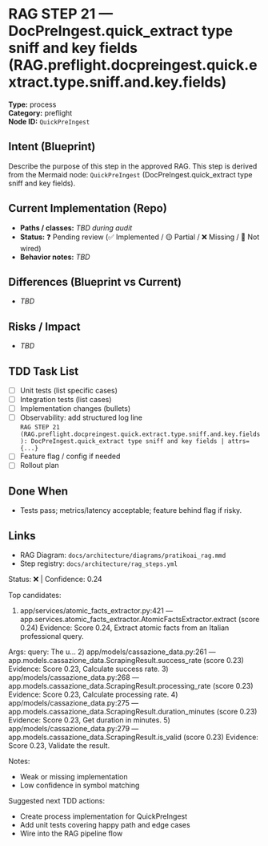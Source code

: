 # RAG STEP 21 — DocPreIngest.quick_extract type sniff and key fields (RAG.preflight.docpreingest.quick.extract.type.sniff.and.key.fields)

**Type:** process  
**Category:** preflight  
**Node ID:** `QuickPreIngest`

## Intent (Blueprint)
Describe the purpose of this step in the approved RAG. This step is derived from the Mermaid node: `QuickPreIngest` (DocPreIngest.quick_extract type sniff and key fields).

## Current Implementation (Repo)
- **Paths / classes:** _TBD during audit_
- **Status:** ❓ Pending review (✅ Implemented / 🟡 Partial / ❌ Missing / 🔌 Not wired)
- **Behavior notes:** _TBD_

## Differences (Blueprint vs Current)
- _TBD_

## Risks / Impact
- _TBD_

## TDD Task List
- [ ] Unit tests (list specific cases)
- [ ] Integration tests (list cases)
- [ ] Implementation changes (bullets)
- [ ] Observability: add structured log line  
  `RAG STEP 21 (RAG.preflight.docpreingest.quick.extract.type.sniff.and.key.fields): DocPreIngest.quick_extract type sniff and key fields | attrs={...}`
- [ ] Feature flag / config if needed
- [ ] Rollout plan

## Done When
- Tests pass; metrics/latency acceptable; feature behind flag if risky.

## Links
- RAG Diagram: `docs/architecture/diagrams/pratikoai_rag.mmd`
- Step registry: `docs/architecture/rag_steps.yml`


<!-- AUTO-AUDIT:BEGIN -->
Status: ❌  |  Confidence: 0.24

Top candidates:
1) app/services/atomic_facts_extractor.py:421 — app.services.atomic_facts_extractor.AtomicFactsExtractor.extract (score 0.24)
   Evidence: Score 0.24, Extract atomic facts from an Italian professional query.

Args:
    query: The u...
2) app/models/cassazione_data.py:261 — app.models.cassazione_data.ScrapingResult.success_rate (score 0.23)
   Evidence: Score 0.23, Calculate success rate.
3) app/models/cassazione_data.py:268 — app.models.cassazione_data.ScrapingResult.processing_rate (score 0.23)
   Evidence: Score 0.23, Calculate processing rate.
4) app/models/cassazione_data.py:275 — app.models.cassazione_data.ScrapingResult.duration_minutes (score 0.23)
   Evidence: Score 0.23, Get duration in minutes.
5) app/models/cassazione_data.py:279 — app.models.cassazione_data.ScrapingResult.is_valid (score 0.23)
   Evidence: Score 0.23, Validate the result.

Notes:
- Weak or missing implementation
- Low confidence in symbol matching

Suggested next TDD actions:
- Create process implementation for QuickPreIngest
- Add unit tests covering happy path and edge cases
- Wire into the RAG pipeline flow
<!-- AUTO-AUDIT:END -->